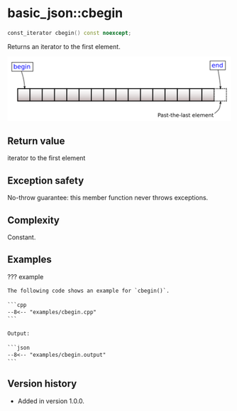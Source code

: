 # basic_json::cbegin

```cpp
const_iterator cbegin() const noexcept;
```

Returns an iterator to the first element.

![Illustration from cppreference.com](../../images/range-begin-end.svg)

## Return value

iterator to the first element

## Exception safety

No-throw guarantee: this member function never throws exceptions.

## Complexity

Constant.

## Examples

??? example

    The following code shows an example for `cbegin()`.
    
    ```cpp
    --8<-- "examples/cbegin.cpp"
    ```
    
    Output:
    
    ```json
    --8<-- "examples/cbegin.output"
    ```

## Version history

- Added in version 1.0.0.
